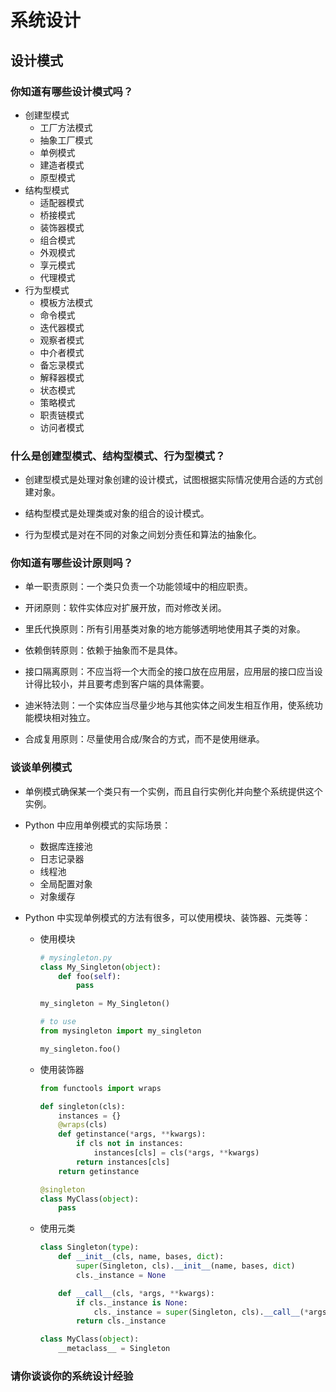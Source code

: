 # 系统设计

## 设计模式

### 你知道有哪些设计模式吗？

+ 创建型模式
    + 工厂方法模式
    + 抽象工厂模式
    + 单例模式
    + 建造者模式
    + 原型模式
+ 结构型模式
    + 适配器模式
    + 桥接模式
    + 装饰器模式
    + 组合模式
    + 外观模式
    + 享元模式
    + 代理模式
+ 行为型模式
    + 模板方法模式
    + 命令模式
    + 迭代器模式
    + 观察者模式
    + 中介者模式
    + 备忘录模式
    + 解释器模式
    + 状态模式
    + 策略模式
    + 职责链模式
    + 访问者模式

### 什么是创建型模式、结构型模式、行为型模式？

+ 创建型模式是处理对象创建的设计模式，试图根据实际情况使用合适的方式创建对象。

+ 结构型模式是处理类或对象的组合的设计模式。

+ 行为型模式是对在不同的对象之间划分责任和算法的抽象化。

### 你知道有哪些设计原则吗？

+ 单一职责原则：一个类只负责一个功能领域中的相应职责。

+ 开闭原则：软件实体应对扩展开放，而对修改关闭。

+ 里氏代换原则：所有引用基类对象的地方能够透明地使用其子类的对象。

+ 依赖倒转原则：依赖于抽象而不是具体。

+ 接口隔离原则：不应当将一个大而全的接口放在应用层，应用层的接口应当设计得比较小，并且要考虑到客户端的具体需要。

+ 迪米特法则：一个实体应当尽量少地与其他实体之间发生相互作用，使系统功能模块相对独立。

+ 合成复用原则：尽量使用合成/聚合的方式，而不是使用继承。

### 谈谈单例模式

+ 单例模式确保某一个类只有一个实例，而且自行实例化并向整个系统提供这个实例。

+ Python 中应用单例模式的实际场景：
    
    + 数据库连接池
    + 日志记录器
    + 线程池
    + 全局配置对象
    + 对象缓存

+ Python 中实现单例模式的方法有很多，可以使用模块、装饰器、元类等：

    + 使用模块

        ```python
        # mysingleton.py
        class My_Singleton(object):
            def foo(self):
                pass

        my_singleton = My_Singleton()
        ```

        ```python
        # to use
        from mysingleton import my_singleton

        my_singleton.foo()
        ```

    + 使用装饰器

        ```python
        from functools import wraps

        def singleton(cls):
            instances = {}
            @wraps(cls)
            def getinstance(*args, **kwargs):
                if cls not in instances:
                    instances[cls] = cls(*args, **kwargs)
                return instances[cls]
            return getinstance

        @singleton
        class MyClass(object):
            pass
        ```

    + 使用元类

        ```python
        class Singleton(type):
            def __init__(cls, name, bases, dict):
                super(Singleton, cls).__init__(name, bases, dict)
                cls._instance = None

            def __call__(cls, *args, **kwargs):
                if cls._instance is None:
                    cls._instance = super(Singleton, cls).__call__(*args, **kwargs)
                return cls._instance

        class MyClass(object):
            __metaclass__ = Singleton
        ```

### 请你谈谈你的系统设计经验



